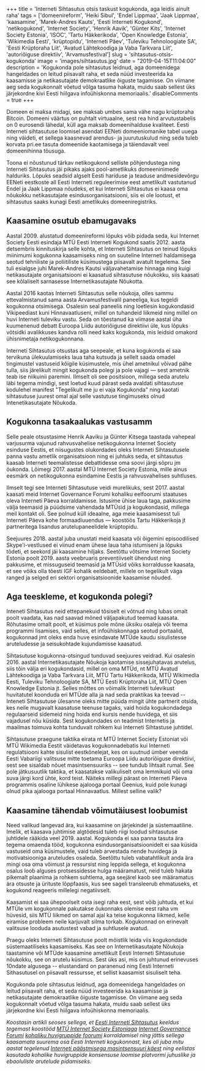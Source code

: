 +++
title = 'Interneti Sihtasutus otsis taskust kogukonda, aga leidis ainult raha'
tags = ['domeenireform', 'Heiki Sibul', 'Endel Lippmaa', 'Jaak Lippmaa', 'kaasamine', 'Marek-Andres Kauts', 'Eesti Interneti Kogukond', 'netikogukond', 'Internet Society', 'Henrik Aavik', 'Günter Kits', 'Internet Society Estonia', 'ISOC', 'Tartu Häkkerikoda', 'Open Knowledge Estonia', 'Wikimedia Eesti', 'krüptopidu', 'Interneti Päev', 'Tuleviku Tehnoloogiate SA', 'Eesti Krüptoraha Liit', 'Avatud Lähtekoodiga ja Vaba Tarkvara Liit', 'autoriõiguse direktiiv', 'Arvamusfestival']
slug = 'sihtasutus-otsis-kogukonda'
image = 'images/sihtasutus.jpg'
date = "2019-04-15T11:04:00"
description = 'Kogukonda pole sihtasutus leidnud, aga domeenidega hangeldades on leitud piisavalt raha, et seda nüüd investeerida ka kaasamisse ja netikasutajate demokraatlike õiguste tagamisse. On viimane aeg seda kogukonnalt võetud võlga tasuma hakata, muidu saab sellest üks järjekordne kivi Eesti hiilgava infoühiskonna memoriaalis.'
disableComments = true
+++

Domeen ei maksa midagi, see maksab umbes sama vähe nagu krüptoraha Bitcoin. Domeeni väärtus on puhtalt virtuaalne, sest rea hind arvutustabelis on 0 eurosendi lähedal, küll aga maksab domeenihalduse kvaliteet. Eesti Interneti sihtasutuse loomisel asendati EENeti domeeniomanike tabel uuega ning väideti, et sellega kaasnevad arendus- ja juurutuskulud ning seda tuleb korvata pri.ee tasuta domeenide kaotamisega ja täiendavalt veel domeenihinna tõusuga.

Toona ei nõustunud tärkav netikogukond selliste põhjendustega ning Interneti Sihtasutus jäi pikaks ajaks pool-ametlikuks domeeninimede halduriks. Lõpuks seadsid algselt Eesti hariduse ja teaduse andmesidevõrgu EENeti eestkoste all Eesti Interneti reguleerimise eest ametlikult vastutanud Endel ja Jaak Lippmaa nõudeks, et kui Interneti Sihtasutus ei kaasa oma nõukokku netikasutajate esindusorganisatsiooni, siis ei ole lootust, et sihtasutus saaks kunagi Eesti ametlikuks domeeniregistriks.

## Kaasamine osutub ebamugavaks

Aastal 2009. alustatud domeenireformi lõpuks võib pidada seda, kui Internet Society Eesti esindaja MTÜ Eesti Interneti Kogukond saatis 2012. aasta detsembris kinnituskirja selle kohta, et Interneti Sihtasutus on teinud lõpuks miinimumi kogukonna kaasamiseks ning on suuteline Interneti haldamisega seotud tehniliste ja poliitiliste küsimustega piisavalt avatult tegelema. See tuli esialgse juhi Marek-Andres Kautsi väljavahetamise hinnaga ning kuigi netikasutajate organisatsiooni ei kaasatud sihtasutuse nõukokku, siis kaasati see kõlaliselt sarnasesse Internetikasutajate Nõukotta.

Aastal 2016 kaotas Interneti Sihtasutus selle nõukoja, olles sammu ettevalmistanud sama aasta Arvamusfestivalil paneeliga, kus tegeldi kogukonna otsimisega. Osalesin seal paneelis ning loetlesin kogukondasid Vikipeediast kuni Hinnavaatluseni, millel on tuhandeid liikmeid ning millel on huvi Interneti tuleviku vastu. Seda on tõestanud ka viimase aastal üha kuumenenud debatt Euroopa Liidu autoriõiguse direktiivi üle, kus lõpuks võtsidki avalikkuses kandva rolli need kaks kogukonda, mis leidsid omakord ühisnimetaja netikogukonnana.

Interneti Sihtasutus otsustas aga seepeale, et kuna kogukonda ei saa tervikuna ülekuulamiseks laua taha kutsuda ja sellelt saada omadel tingimustel vastuseid kõigile küsimustele, mis ühel ametnikul võivad pähe tulla, siis järelikult mingit kogukonda polegi ja pole vajagi — sest ametnik teab ise niikuinii paremini. Ilmselt oli see positsioon, millega seda arutelu läbi tegema mindigi, sest loetud kuud pärast seda avaldati sihtasutuse kodulehel manifest "Tegelikult me ju ei vaja Kogukonda" ning kaotati sihtasutuse juurest omal ajal selle vastutuse tingimuseks olnud Intenetikasutajate Nõukoda.

## Kogukonna tasakaalukas vastusamm

Selle peale otsustasime Henrik Aaviku ja Günter Kitsega taastada vahepeal varjusurma vajunud rahvusvahelise netikogukonna Internet Society esinduse Eestis, et niisugustes olukordades oleks Interneti Sihtasutusele panna vastu ametlik organisatsioon ning ei juhtuks seda, et sihtasutus kaasab Interneti teemalistesse debattidesse oma soovi järgi sõpru jm õukonda. Lõimegi 2017. aastal MTÜ Internet Society Estonia, mille ainus eesmärk on netikogukonna esindamine Eestis ja rahvusvahelises suhtluses.

Ilmselt tegi see Interneti Sihtasutuse veidi murelikuks, sest 2017. aastal kaasati meid Internet Governance Forumi kohaliku eelfoorumi staatuses oleva Interneti Päeva korraldamisse. Istusime ühise laua taga, pakkusime välja teemasid ja püüdsime vahendada MTÜsid ja kogukondasid, millega meil kontakt oli. See polnud küll ideaalne, aga meie kaasamisesst tuli Interneti Päeva kohe formaadiuuendus — koostöös Tartu Häkkerikoja jt partneritega lisandus arutelupaneelidele krüptopidu.

Seejuures 2018. aastal juba unustati meid kaasata või õigemini episoodilised Skype'i-vestlused ei viinud enam ühese laua taha istumiseni ja lõpuks tõdeti, et seekord jäi kaasamine hiljaks. Seetõttu võtsime Internet Society Estonia poolt 2019. aasta veebruaris preventiivselt ühendust ning pakkusime, et missuguseid teemasid ja MTÜsid võiks korraldusse kaasata, et see võiks olla tõesti IGF kohalik eeldebatt, millele on tegelikult väga ranged ja selged eri sektori organisatsioonide kaasamise nõuded.

## Aga teeskleme, et kogukonda polegi?

Inteneti Sihtasutus neid ettepanekuid tõsiselt ei võtnud ning lubas omalt poolt vaadata, kas nad saavad mõned väljapakutud teemad kaasata. Rõhutasime omalt poolt, et küsimus pole mõne üksiku osaleja või teema programmi lisamises, vaid selles, et infoühiskonnaga seotud portaalid, kogukonnad jmt oleks enda huve esindavate MTÜde kaudu sisulistesse aruteludesse ja seisukohtade kujundamisse kaasatud.

Sihtasutuse kogukonna-otsingud tunduvad seejuures veidrad. Kui osalesin 2016. aastal Internetikasutajate Nõukoja kaotamise sissejuhatavas arutelus, siis tõin välja eri kogukondasid, millel on oma MTÜd, nt MTÜ Avatud Lähtekoodiga ja Vaba Tarkvara Liit, MTÜ Tartu Häkkerikoda, MTÜ Wikimedia Eesti, Tuleviku Tehnoloogiate SA, MTÜ Eesti Krüptoraha Liit, MTÜ Open Knowledge Estonia jt. Selles mõttes on võimalik Interneti tulevikust huvitatutel koonduda eri MTÜde alla ja nad seda praktikas ka teevad -- Inteneti Sihtasutuse ülesanne oleks mitte püüda mingit ühte partnerit otsida, kes neile mugavalt kaasatuse teenuse tagaks, vaid hoida kogukondadega regulaarseid sidemeid ning hoida end kursis nende huvidega, et siis vajadusel nõu küsida. Sest kogukondades on teadmist Internetis ja maailmas toimuva kohta tunduvalt rohkem kui Interneti Sihtastuse juhtidel.
 
Sihtasutuse praegune taktika eirata nt MTÜ Internet Society Estoniat või MTÜ Wikimedia Eestit väidetavas kogukonnadebatis kui Interneti regulatsiooni kahte sisulist eestkõnelejat, kes on suutnud ümber veenda Eesti Vabariigi valitsuse mitte toetama Euroopa Liidu autoriõiguse direktiivi, sest see sisaldab nõuet masintsensuuriks -- see tundub lihtsalt rumal. See pole jätkusuutlik taktika, et kaasatakse valikuliselt oma lemmikuid või oma suva järgi kord ühte, kord teist. Näiteks millegi pärast on Interneti Päeva programmis osaline lühikese ajalooga portaal Geenius, kuid pole kunagi olnud pika ajalooga portaal Hinnavaatlus. Millest selline valik?

## Kaasamine tähendab võimutäiusest loobumist

Need valikud langevad ära, kui kaasamine on järjekindel ja süstemaatiline. Imelik, et kaasava juhtimise algtõdesid tuleb riigi loodud sihtasutuse juhtidele rääkida veel 2019. aastal. Kogukonda ei saa panna tasuta ära tegema omaenda tööd, kogukonna esindusorganisatsioonidelt ei saa küsida vastuseid oma küsimustele, vaid tuleb arvestada nende huvidega ja motivatsiooniga aruteludes osaleda. Seetõttu tuleb vabatahtlikult anda ära mingi osa oma võimust ja ressursist ning leppida sellega, et kogukonna osalus loob alguses protsessidesse hulga määramatust, neid tuleb hakata pikemalt plaanima ja rohkem suhtlema, aga seejärel kaob see määramatus ära otsuste ja ürituste lõppfaasis, kus see sageli transleerub ehmatuseks, et kogukond reageeris millelegi negatiivselt.

Kaasamist ei saa ühepoolselt osta isegi raha eest, sest võib juhtuda, et kui MTÜle vm kogukonnale pakutakse õukonnaks olemise eest raha vm hüvesid, siis MTÜ liikmed on samal ajal ka teise kogukonna liikmed, kelle eiramise probleem neile karjuvalt silma torkab. Kogukonnad on erinevalt valitsuse looduda asutustest vabad ja suhtlusele avatud.

Praegu oleks Interneti Sihtasutuse poolt mõistlik leida viis kogukondade süstemaatiliseks kaasamiseks. Kas see on Internetikasutajate Nõukoja taastamine või MTÜde kaasamine ametlikult Eesti Interneti Sihtasutuse nõukokku, see on arutelu küsimus. Sest üks asi, mis on juhtunud erinevuses 10ndate algusega -- elustandard on paranenud ning Eesti Interneti Sithasutusel on piisavalt ressursse, et sellist kaasamist sisuliselt teha.

Kogukonda pole sihtasutus leidnud, aga domeenidega hangeldades on leitud piisavalt raha, et seda nüüd investeerida ka kaasamisse ja netikasutajate demokraatlike õiguste tagamisse. On viimane aeg seda kogukonnalt võetud võlga tasuma hakata, muidu saab sellest üks järjekordne kivi Eesti hiilgava infoühiskonna memoriaalis.

_Koostasin artikli seoses sellega, et [Eesti Interneti Sihtasutus](https://www.internet.ee/) keeldus tegemast koostööd [MTÜ Internet Society Estoniaga](https://www.isoc.ee/) [Internet Governance Forumi](https://www.intgovforum.org/multilingual/content/eastern-european-regional-group) [kohaliku huvigruppide foorumi](http://päev.internet.ee/2019) korraldamisel ning jättis sellega kaasamata suurema osa Eesti Interneti kogukonnast, kes oli juba mitu aastat tegelenud [Interneti päästmisega masintsensuuri käest](https://www.isoc.ee/kampaania/) ning eelistas kasutada kohalike huvigruppide konsensuse loomise platvormi juhuslike ja ebaoluliste arutelude pidamiseks._
